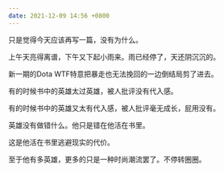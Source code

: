```yaml
---
date: 2021-12-09 14:56 +0800
---
```

<!-- more -->

只是觉得今天应该再写一篇，没有为什么。

上午天亮得离谱，下午又下起小雨来。雨已经停了，天还阴沉沉的。

新一期的Dota WTF特意把暴走也无法挽回的一边倒结局剪了进去。

有的时候书中的英雄太过英雄，被人批评没有代入感。

有的时候书中的英雄又太有代入感，被人批评毫无成长，屁用没有。

英雄没有做错什么。他只是错在他活在书里。

这是他活在书里逃避现实的代价。

至于他有多英雄，更多的只是一种时尚潮流罢了。不停转圈圈。
